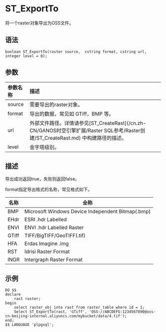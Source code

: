 # ST\_ExportTo

将一个raster对象导出为OSS文件。

## 语法

```
boolean ST_ExportTo(raster source,  cstring format, cstring url,  integer level = 0);
```

## 参数

|参数名称|描述|
|:---|:-|
|source|需要导出的raster对象。|
|format|导出的数据，常见如 GTiff，BMP 等。|
|url|外部文件路径。详情请参见[ST\_CreateRast](/cn.zh-CN/GANOS时空引擎扩展/Raster SQL参考/R​aster创建/ST_CreateRast.md) 中构建路径的描述。|
|level|金字塔级别。|

## 描述

导出成功返回true，失败则返回false。

format指定导出格式的名称，常见格式如下。

|名称|全称|
|--|--|
|BMP|Microsoft Windows Device Independent Bitmap\(.bmp\)|
|EHdr|ESRI .hdr Labelled|
|ENVI|ENVI .hdr Labelled Raster|
|GTiff|TIFF/BigTIFF/GeoTIFF\(.tif\)|
|HFA|Erdas Imagine .img|
|RST|Idrisi Raster Format|
|INGR|Intergraph Raster Format|

## 示例

```
DO $$
declare
    rast raster;
begin
    select raster_obj into rast from raster_table where id = 1;
    Select ST_ExportTo(rast, 'GTiff', 'OSS://ABCDEFG:1234567890@oss-cn-beijing-internal.aliyuncs.com/mybucket/data/4.tif');
end;    
$$ LANGUAGE 'plpgsql';
```

